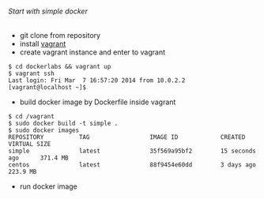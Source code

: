 ###### Start with simple docker 

* git clone from repository
* install [vagrant](http://www.vagrantup.com/downloads.html)
* create vagrant instance and enter to vagrant
```
$ cd dockerlabs && vagrant up
$ vagrant ssh
Last login: Fri Mar  7 16:57:20 2014 from 10.0.2.2
[vagrant@localhost ~]$
```
* build docker image by Dockerfile inside vagrant
```
$ cd /vagrant
$ sudo docker build -t simple .
$ sudo docker images
REPOSITORY          TAG                 IMAGE ID            CREATED             VIRTUAL SIZE
simple              latest              35f569a95bf2        15 seconds ago      371.4 MB
centos              latest              88f9454e60dd        3 days ago          223.9 MB
```
* run docker image
```
